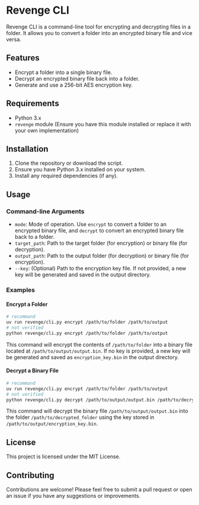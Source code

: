 # Revenge CLI

Revenge CLI is a command-line tool for encrypting and decrypting files in a folder. It allows you to convert a folder into an encrypted binary file and vice versa.

## Features

- Encrypt a folder into a single binary file.
- Decrypt an encrypted binary file back into a folder.
- Generate and use a 256-bit AES encryption key.

## Requirements

- Python 3.x
- `revenge` module (Ensure you have this module installed or replace it with your own implementation)

## Installation

1. Clone the repository or download the script.
2. Ensure you have Python 3.x installed on your system.
3. Install any required dependencies (if any).

## Usage

### Command-line Arguments

- `mode`: Mode of operation. Use `encrypt` to convert a folder to an encrypted binary file, and `decrypt` to convert an encrypted binary file back to a folder.
- `target_path`: Path to the target folder (for encryption) or binary file (for decryption).
- `output_path`: Path to the output folder (for decryption) or binary file (for encryption).
- `--key`: (Optional) Path to the encryption key file. If not provided, a new key will be generated and saved in the output directory.

### Examples

#### Encrypt a Folder

```sh
# recommand
uv run revenge/cli.py encrypt /path/to/folder /path/to/output
# not verified
python revenge/cli.py encrypt /path/to/folder /path/to/output
```

This command will encrypt the contents of `/path/to/folder` into a binary file located at `/path/to/output/output.bin`. If no key is provided, a new key will be generated and saved as `encryption_key.bin` in the output directory.

#### Decrypt a Binary File

```sh
# recommand
uv run revenge/cli.py encrypt /path/to/folder /path/to/output
# not verified
python revenge/cli.py decrypt /path/to/output/output.bin /path/to/decrypted_folder --key /path/to/output/encryption_key.bin
```

This command will decrypt the binary file `/path/to/output/output.bin` into the folder `/path/to/decrypted_folder` using the key stored in `/path/to/output/encryption_key.bin`.

## License

This project is licensed under the MIT License.

## Contributing

Contributions are welcome! Please feel free to submit a pull request or open an issue if you have any suggestions or improvements.
